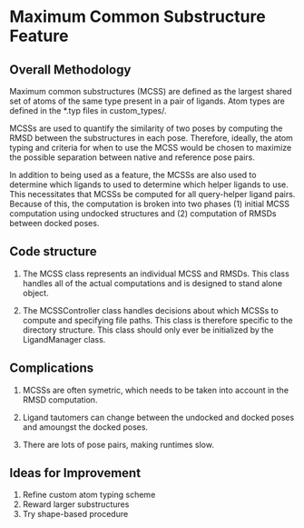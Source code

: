 # Maximum Common Substructure Feature

## Overall Methodology

Maximum common substructures (MCSS) are defined as the largest shared set of atoms of the same type present in a pair of ligands. Atom types are defined in the *.typ files in custom_types/.

MCSSs are used to quantify the similarity of two poses by computing the RMSD between
the substructures in each pose. Therefore, ideally, the atom typing and criteria for
when to use the MCSS would be chosen to maximize the possible separation between
native and reference pose pairs.

In addition to being used as a feature, the MCSSs are also used to determine which ligands to used to determine which helper ligands to use. This necessitates that MCSSs be computed for all query-helper ligand pairs. Because of this, the computation is broken into two phases (1) initial MCSS computation using undocked structures and (2) computation of RMSDs between docked poses.

## Code structure

1. The MCSS class represents an individual MCSS and RMSDs. This class handles all of the actual computations and is designed to stand alone object.

2. The MCSSController class handles decisions about which MCSSs to compute and specifying file paths. This class is therefore specific to the directory structure. This class should only ever
be initialized by the LigandManager class.

## Complications

1. MCSSs are often symetric, which needs to be taken into account in the RMSD computation.

2. Ligand tautomers can change between the undocked and docked poses and amoungst the docked poses.

3. There are lots of pose pairs, making runtimes slow.

## Ideas for Improvement

1. Refine custom atom typing scheme
2. Reward larger substructures
3. Try shape-based procedure
